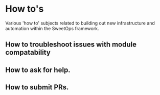 # How to's  
Various 'how to' subjects related to building out new infrastructure and automation within the SweetOps framework.

## How to troubleshoot issues with module compatability

## How to ask for help.

## How to submit PRs.



